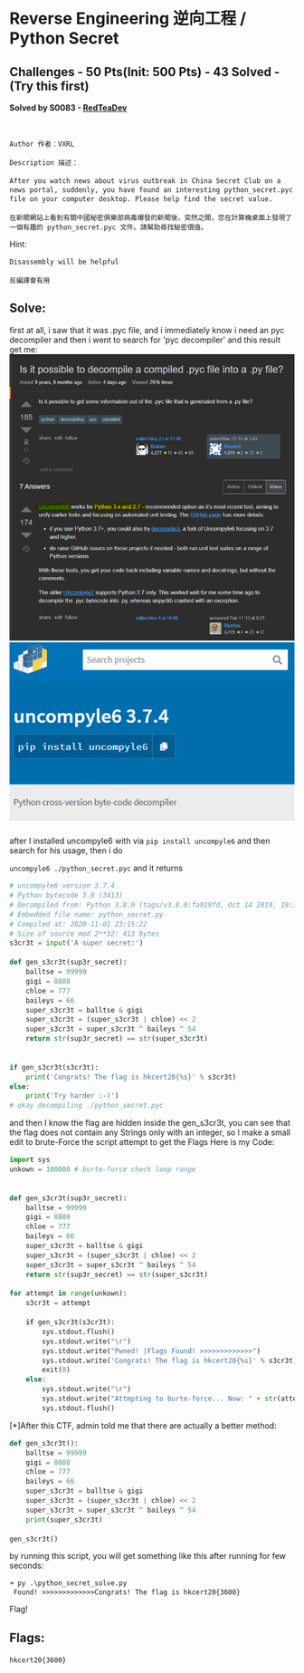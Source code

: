 # Reverse Engineering 逆向工程 / Python Secret

## Challenges - 50 Pts(Init: 500 Pts) - 43 Solved - (Try this first)

__Solved by S0083 - [RedTeaDev](https://github.com/RedTeaDev)__

```


Author 作者：VXRL

Description 描述：

After you watch news about virus outbreak in China Secret Club on a news portal, suddenly, you have found an interesting python_secret.pyc file on your computer desktop. Please help find the secret value.

在新聞網站上看到有關中國秘密俱樂部病毒爆發的新聞後，突然之間，您在計算機桌面上發現了一個有趣的 python_secret.pyc 文件。請幫助尋找秘密價值。

```
Hint:
```
Disassembly will be helpful

反編譯會有用
```



## Solve: 
first at all, i saw that it was .pyc file, and i immediately know i need an pyc decompiler and then i went to search 
for 'pyc decompiler' and this result get me:
![stackoverflow.PNG](File/Python_Secret/stackoverflow.PNG)
![pypi.PNG](File/Python_Secret/pypi.PNG) 


after I installed uncompyle6 with via `pip install uncompyle6` and then search for his usage, then i do

`uncompyle6 ./python_secret.pyc` and it returns

```python
# uncompyle6 version 3.7.4
# Python bytecode 3.8 (3413)
# Decompiled from: Python 3.8.0 (tags/v3.8.0:fa919fd, Oct 14 2019, 19:37:50) [MSC v.1916 64 bit (AMD64)]
# Embedded file name: python_secret.py
# Compiled at: 2020-11-01 23:15:22
# Size of source mod 2**32: 413 bytes
s3cr3t = input('A super secret:')

def gen_s3cr3t(sup3r_secret):
    balltse = 99999
    gigi = 8888
    chloe = 777
    baileys = 66
    super_s3cr3t = balltse & gigi
    super_s3cr3t = (super_s3cr3t | chloe) << 2
    super_s3cr3t = super_s3cr3t ^ baileys ^ 54
    return str(sup3r_secret) == str(super_s3cr3t)


if gen_s3cr3t(s3cr3t):
    print('Congrats! The flag is hkcert20{%s}' % s3cr3t)
else:
    print('Try harder :-)')
# okay decompiling ./python_secret.pyc
```

and then I know the flag are hidden inside the gen_s3cr3t, you can see that the flag does not contain any Strings
only with an integer, so I make a small edit to brute-Force the script attempt to get the Flags
Here is my Code:

```python
import sys
unkown = 100000 # burte-force check loop range


def gen_s3cr3t(sup3r_secret):
    balltse = 99999
    gigi = 8888
    chloe = 777
    baileys = 66
    super_s3cr3t = balltse & gigi
    super_s3cr3t = (super_s3cr3t | chloe) << 2
    super_s3cr3t = super_s3cr3t ^ baileys ^ 54
    return str(sup3r_secret) == str(super_s3cr3t)

for attempt in range(unkown):
    s3cr3t = attempt
 
    if gen_s3cr3t(s3cr3t):
        sys.stdout.flush()
        sys.stdout.write("\r")
        sys.stdout.write("Pwned! |Flags Found! >>>>>>>>>>>>>")
        sys.stdout.write('Congrats! The flag is hkcert20{%s}' % s3cr3t)
        exit(0)
    else:
        sys.stdout.write("\r")
        sys.stdout.write("Attmpting to burte-force... Now: " + str(attempt))
        sys.stdout.flush()
```

[*\]After this CTF, admin told me that there are actually a better method:

```python
def gen_s3cr3t():
    balltse = 99999
    gigi = 8888
    chloe = 777
    baileys = 66
    super_s3cr3t = balltse & gigi
    super_s3cr3t = (super_s3cr3t | chloe) << 2
    super_s3cr3t = super_s3cr3t ^ baileys ^ 54
    print(super_s3cr3t)

gen_s3cr3t()
```
by running this script, you will get something like this after running for few seconds:
```
➜ py .\python_secret_solve.py
 Found! >>>>>>>>>>>>>Congrats! The flag is hkcert20{3600}
 ```
Flag!

## Flags:

`hkcert20{3600}`
